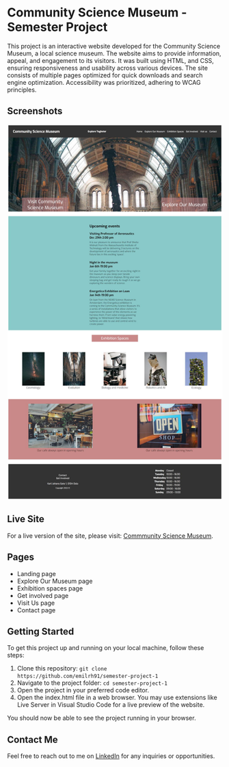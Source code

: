 # Community Science Museum - Semester Project

This project is an interactive website developed for the Community Science Museum, a local science museum. The website aims to provide information, appeal, and engagement to its visitors. It was built using HTML, and CSS, ensuring responsiveness and usability across various devices. The site consists of multiple pages optimized for quick downloads and search engine optimization. Accessibility was prioritized, adhering to WCAG principles.

## Screenshots

![App Screenshot](./images/communitysciencemuseum.jpg)

## Live Site
For a live version of the site, please visit: [Commmunity Science Museum](https://communitysciencemuseum-project.netlify.app/).

## Pages

- Landing page 
- Explore Our Museum page 
- Exhibition spaces page 
- Get involved page 
- Visit Us page 
- Contact page

## Getting Started

To get this project up and running on your local machine, follow these steps:

1. Clone this repository: `git clone https://github.com/emilrh91/semester-project-1`
2. Navigate to the project folder: `cd semester-project-1`
3. Open the project in your preferred code editor.
4. Open the index.html file in a web browser. You may use extensions like Live Server in Visual Studio Code for a live preview of the website.

You should now be able to see the project running in your browser.

## Contact Me
Feel free to reach out to me on [LinkedIn](https://www.linkedin.com/in/emil-halvorsen-2380b3103/) for any inquiries or opportunities.
